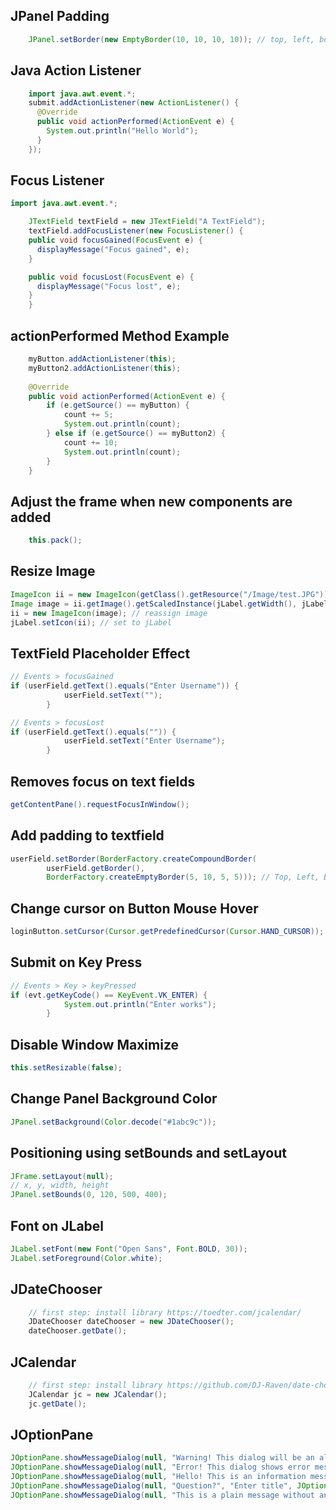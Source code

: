 ## JPanel Padding

```java
    JPanel.setBorder(new EmptyBorder(10, 10, 10, 10)); // top, left, bottom, right   
```

## Java Action Listener

```java
    import java.awt.event.*;
    submit.addActionListener(new ActionListener() {
      @Override
      public void actionPerformed(ActionEvent e) {
        System.out.println("Hello World");
      }
    });
```

## Focus Listener

```java
import java.awt.event.*;

    JTextField textField = new JTextField("A TextField");
    textField.addFocusListener(new FocusListener() {
    public void focusGained(FocusEvent e) {
      displayMessage("Focus gained", e);
    }

    public void focusLost(FocusEvent e) {
      displayMessage("Focus lost", e);
    }  
    }
```

## actionPerformed Method Example

```java
    myButton.addActionListener(this);
    myButton2.addActionListener(this);
    
    @Override
    public void actionPerformed(ActionEvent e) {
        if (e.getSource() == myButton) {
            count += 5;
            System.out.println(count);
        } else if (e.getSource() == myButton2) {
            count += 10;
            System.out.println(count);
        }
    }      
```

## Adjust the frame when new components are added

```java
    this.pack();   
```

## Resize Image

```java
ImageIcon ii = new ImageIcon(getClass().getResource("/Image/test.JPG")); // get img url
Image image = ii.getImage().getScaledInstance(jLabel.getWidth(), jLabel.getHeight(), Image.SCALE_SMOOTH); // get width and height
ii = new ImageIcon(image); // reassign image
jLabel.setIcon(ii); // set to jLabel
```

## TextField Placeholder Effect

```java
// Events > focusGained
if (userField.getText().equals("Enter Username")) {
            userField.setText("");
        }

// Events > focusLost
if (userField.getText().equals("")) {
            userField.setText("Enter Username");
        }
```

## Removes focus on text fields

```java
getContentPane().requestFocusInWindow();
```

## Add padding to textfield

```java
userField.setBorder(BorderFactory.createCompoundBorder(
        userField.getBorder(),
        BorderFactory.createEmptyBorder(5, 10, 5, 5))); // Top, Left, Bottom, Right
```

## Change cursor on Button Mouse Hover

```java
loginButton.setCursor(Cursor.getPredefinedCursor(Cursor.HAND_CURSOR)); // loginButton is variable
```

## Submit on Key Press

```java
// Events > Key > keyPressed
if (evt.getKeyCode() == KeyEvent.VK_ENTER) {
            System.out.println("Enter works");
        }
```

## Disable Window Maximize

```java
this.setResizable(false);
```

## Change Panel Background Color

```java
JPanel.setBackground(Color.decode("#1abc9c"));
```

## Positioning using setBounds and setLayout

```java
JFrame.setLayout(null);
// x, y, width, height
JPanel.setBounds(0, 120, 500, 400);
```

## Font on JLabel
```java
JLabel.setFont(new Font("Open Sans", Font.BOLD, 30));
JLabel.setForeground(Color.white);
```

## JDateChooser

```java
    // first step: install library https://toedter.com/jcalendar/
    JDateChooser dateChooser = new JDateChooser();
    dateChooser.getDate();
```

## JCalendar

```java
    // first step: install library https://github.com/DJ-Raven/date-chooser
    JCalendar jc = new JCalendar();
    jc.getDate();
```

## JOptionPane

```java
JOptionPane.showMessageDialog(null, "Warning! This dialog will be an alert", "Enter title", JOptionPane.WARNING_MESSAGE);
JOptionPane.showMessageDialog(null, "Error! This dialog shows error message", "Enter title", JOptionPane.ERROR_MESSAGE);
JOptionPane.showMessageDialog(null, "Hello! This is an information message", "Enter title", JOptionPane.INFORMATION_MESSAGE);
JOptionPane.showMessageDialog(null, "Question?", "Enter title", JOptionPane.QUESTION_MESSAGE);
JOptionPane.showMessageDialog(null, "This is a plain message without an icon", "Enter title", JOptionPane.PLAIN_MESSAGE);
```

